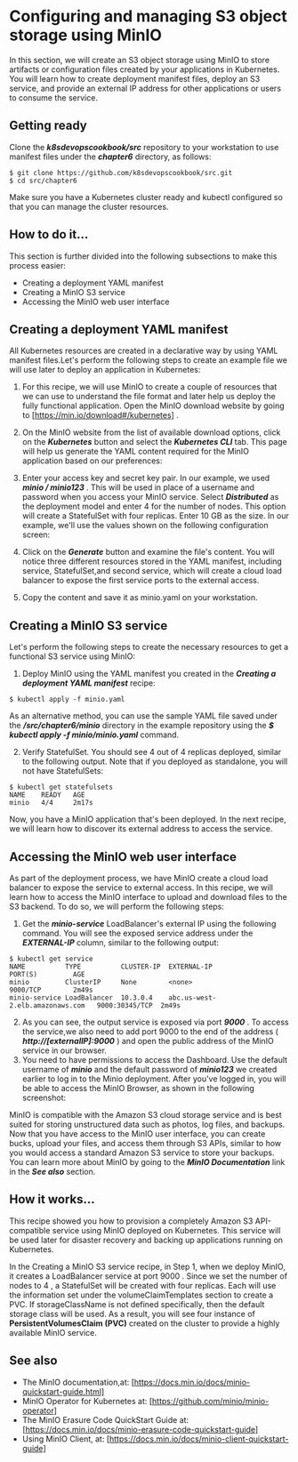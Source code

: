 # Configuring and managing S3 object storage using MinIO
In this section, we will create an S3 object storage using MinIO to store artifacts or configuration files created by your applications in Kubernetes. You will learn how to create deployment manifest files, deploy an S3 service, and provide an external IP address for other applications or users to consume the service.
## Getting ready
Clone the ***k8sdevopscookbook/src*** repository to your workstation to use manifest files under the ***chapter6*** directory, as follows:
```
$ git clone https://github.com/k8sdevopscookbook/src.git
$ cd src/chapter6
```
Make sure you have a Kubernetes cluster ready and kubectl configured so that you can manage the cluster resources.
## How to do it...
This section is further divided into the following subsections to make this process easier:
* Creating a deployment YAML manifest
* Creating a MinIO S3 service
* Accessing the MinIO web user interface
## Creating a deployment YAML manifest
All Kubernetes resources are created in a declarative way by using YAML manifest files.Let's perform the following steps to create an example file we will use later to deploy an application in Kubernetes:  
1. For this recipe, we will use MinIO to create a couple of resources that we can use to understand the file format and later help us deploy the fully functional
application. Open the MinIO download website by going to [https://min.io/download#/kubernetes] .   
2. On the MinIO website from the list of available download options, click on the ***Kubernetes*** button and select the ***Kubernetes CLI*** tab. This page will help us generate the YAML content required for the MinIO application based on our preferences:  

3. Enter your access key and secret key pair. In our example, we used ***minio / minio123*** . This will be used in place of a username and password when you access your MinIO service. Select ***Distributed*** as the deployment model and enter 4 for the number of nodes. This option will create a StatefulSet with four replicas. Enter 10 GB as the size. In our example, we'll use the values shown on the following configuration screen:
4. Click on the ***Generate*** button and examine the file's content. You will notice three different resources stored in the YAML manifest, including service, StatefulSet,and second service, which will create a cloud load balancer to expose the first service ports to the external access.
5. Copy the content and save it as minio.yaml on your workstation.
## Creating a MinIO S3 service
Let's perform the following steps to create the necessary resources to get a functional S3 service using MinIO:  
1. Deploy MinIO using the YAML manifest you created in the ***Creating a deployment YAML manifest*** recipe:
```
$ kubectl apply -f minio.yaml
```

As an alternative method, you can use the sample YAML file saved under the ***/src/chapter6/minio*** directory in the example repository using the ***$ kubectl apply -f minio/minio.yaml*** command.

2. Verify StatefulSet. You should see 4 out of 4 replicas deployed, similar to the following output. Note that if you deployed as standalone, you will not have StatefulSets:
```
$ kubectl get statefulsets
NAME    READY   AGE
minio   4/4     2m17s
```

Now, you have a MinIO application that's been deployed. In the next recipe, we will learn how to discover its external address to access the service.

## Accessing the MinIO web user interface
As part of the deployment process, we have MinIO create a cloud load balancer to expose the service to external access. In this recipe, we will learn how to access the MinIO interface to upload and download files to the S3 backend. To do so, we will perform the following steps:   
1. Get the ***minio-service*** LoadBalancer's external IP using the following command. You will see the exposed service address under the ***EXTERNAL-IP*** column, similar to the following output:
```
$ kubectl get service
NAME          TYPE          CLUSTER-IP  EXTERNAL-IP                       PORT(S)         AGE
minio         ClusterIP     None        <none>                            9000/TCP        2m49s
minio-service LoadBalancer  10.3.0.4    abc.us-west-2.elb.amazonaws.com   9000:30345/TCP  2m49s
```
2. As you can see, the output service is exposed via port ***9000*** . To access the service,we also need to add port 9000 to the end of the address ( ***http://[externalIP]:9000*** ) and open the public address of the MinIO service in our browser.
3. You need to have permissions to access the Dashboard. Use the default username of ***minio*** and the default password of ***minio123*** we created earlier to log in to the Minio deployment. After you've logged in, you will be able to access the MinIO Browser, as shown in the following screenshot:

MinIO is compatible with the Amazon S3 cloud storage service and is best suited for storing unstructured data such as photos, log files, and backups. Now that you have access to the MinIO user interface, you can create bucks, upload your files, and access them through S3 APIs, similar to how you would access a standard Amazon S3 service to store your backups. You can learn more about MinIO by going to the ***MinIO Documentation*** link in the ***See also*** section.

## How it works...
This recipe showed you how to provision a completely Amazon S3 API-compatible service using MinIO deployed on Kubernetes. This service will be used later for disaster recovery and backing up applications running on Kubernetes.

In the Creating a MinIO S3 service recipe, in Step 1, when we deploy MinIO, it creates a LoadBalancer service at port 9000 . Since we set the number of nodes to 4 , a StatefulSet will be created with four replicas. Each will use the information set under the volumeClaimTemplates section to create a PVC. If storageClassName is not defined specifically, then the default storage class will be used. As a result, you will see four instance of **PersistentVolumesClaim (PVC)** created on the cluster to provide a highly available MinIO service.

## See also
*  The MinIO documentation,at: [https://docs.min.io/docs/minio-quickstart-guide.html]
*  MinIO Operator for Kubernetes at: [https://github.com/minio/minio-operator]
*  The MinIO Erasure Code QuickStart Guide at: [https://docs.min.io/docs/minio-erasure-code-quickstart-guide]
*  Using MinIO Client, at: [https://docs.min.io/docs/minio-client-quickstart-guide]
